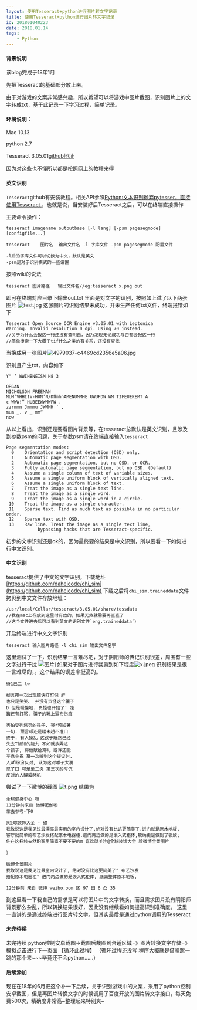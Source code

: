 ```yaml
---
layout: 使用Tesseract+python进行图片转文字记录
title: 使用Tesseract+python进行图片转文字记录
id: 201801040223
date: 2018.01.14
tags:
    - Python
---
```

#### 背景说明

该blog完成于18年1月

先把Tesseract的基础部分放上来。

由于对游戏的文案非常感兴趣，所以希望可以将游戏中图片截图，识别图片上的文字转成txt，基于此记录一下学习过程，简单记录。
#### 环境说明：

Mac 10.13

python 2.7

Tesseract 3.05.01[github地址](https://github.com/tesseract-ocr/tesseract/wiki)

因为对这些也不懂所以都是按照网上的教程来得
#### 英文识别
`Tesseract`github有安装教程。相关API参照[Python:文本识别抛弃pytesser，直接使用Tesseract
](https://www.polarxiong.com/archives/python-pytesser-tesseract.html)，也就是说，当安装好后Tesseract之后，可以在终端直接操作

主要命令操作：
```
tesseract imagename outputbase [-l lang] [-psm pagesegmode] [configfile...]

tesseract    图片名  输出文件名 -l 字库文件 -psm pagesegmode 配置文件

-l后的字库文件可以切换为中文，默认是英文
-psm是对于识别模式的一些设置

```
按照wiki的说法
```
tesseract 图片路径   输出文件名//eg:tesseract x.png out
```
即可在终端对应目录下输出out.txt 里面是对文字的识别，按照如上试了以下两张图片
![test.jpg](http://upload-images.jianshu.io/upload_images/1094385-8fd43d8b9135462e.jpg?imageMogr2/auto-orient/strip%7CimageView2/2/w/1240)
这张图片的识别结果未成功，并未生产任何txt文件，终端报错如下
```
Tesseract Open Source OCR Engine v3.05.01 with Leptonica
Warning. Invalid resolution 0 dpi. Using 70 instead.
//关于为什么会报这一行还没有查明白，因为发现无论成功与否都会报这一行
//简单搜索一下大概于tif什么之类的有关系，还没有查找
```
当换成另一张图片![4979037-c4469cd2356e5a06.jpg](http://upload-images.jianshu.io/upload_images/1094385-4c0919c8b4b2228b.jpg?imageMogr2/auto-orient/strip%7CimageView2/2/w/1240)

识别且产生txt，内容如下
```
Y" ‘ WWIHBNEISM H8 3

ORGAN
NICHOLSON FREEMAN
MUM’VHHIIV-HUN’N/DﬂmhnAMENUMMME UWUFDW WM TIFEUEKEMT A
¢ WWW!“ HUBEEWWMWFW .
zzrmmn Jmmmu JWMHH ‘ ,
mum _. v _ mm“
now

```
从以上看出，识别还是要看图片背景等，在tesseract总默认是英文识别，且涉及到参数psm的问题，关于参数psm请在终端直接输入`tesseract`
```
Page segmentation modes:
  0    Orientation and script detection (OSD) only.
  1    Automatic page segmentation with OSD.
  2    Automatic page segmentation, but no OSD, or OCR.
  3    Fully automatic page segmentation, but no OSD. (Default)
  4    Assume a single column of text of variable sizes.
  5    Assume a single uniform block of vertically aligned text.
  6    Assume a single uniform block of text.
  7    Treat the image as a single text line.
  8    Treat the image as a single word.
  9    Treat the image as a single word in a circle.
 10    Treat the image as a single character.
 11    Sparse text. Find as much text as possible in no particular order.
 12    Sparse text with OSD.
 13    Raw line. Treat the image as a single text line,
			bypassing hacks that are Tesseract-specific.
```
初步的文字识别还是ok的，因为最终要的结果是中文识别，所以要看一下如何进行中文识别。
#### 中文识别
tesseract提供了中文的文字识别，下载地址[https://github.com/daheicode/chi_sim](https://github.com/daheicode/chi_sim)
下载之后将`chi_sim.traineddata`文件拷贝到中文文件存放地址：
```
/usr/local/Cellar/tesseract/3.05.01/share/tessdata
//我在mac上存放到这里时有效的，如果无效就需要再查查了
//这个文件进去后可以看到英文的识别文件`eng.traineddata`）
```
开启终端进行中文文字识别
```
tesseract 输入图片路径 -l chi_sim 输出文件名字
```
这里测试了一下，识别结果一言难尽吧，对于阴阳师的传记识别很差，周围有一些文字进行干扰
![图片j](http://upload-images.jianshu.io/upload_images/1094385-3df4b477c29797e8.jpeg?imageMogr2/auto-orient/strip%7CimageView2/2/w/1240)
如果对于图片进行裁剪到如下程度![x.jpeg](http://upload-images.jianshu.io/upload_images/1094385-ac6362b56cdf2e5e.jpeg?imageMogr2/auto-orient/strip%7CimageView2/2/w/1240)
识别结果是很一言难尽的，。这个结果的误差率挺高的。
```
待1己二 lw

桢言宛一次出现耱诀盯町倪 衅
也只是笑笑、 并没有责怪这个骧子
D 但是幔憧地. 贵怪也开始了' 篷
篝还有打骂. 骥子的靴上遍布伤痕

害怕受列惩罚的孩子. 哭*预知著
一切. 预言却还是耧未趟不准口
终于. 有人操乱 这孜子既然己经
失去T倾知的能九 不如就放弄这
个孩子, 将他献给淹礼 或许还能
平息灾祝 纂一次听到这个提议时.
人4ﬂ纷汾反对, 认为这对璩子太瀵
忍了口 可是巢二炎 第三次的时伉
反对的人罐毅赭叽

```
尝试了一下微博的截图
![t.png](http://upload-images.jianshu.io/upload_images/1094385-b995d45c3ada0e1e.png?imageMogr2/auto-orient/strip%7CimageView2/2/w/1240)
结果为
```
全球健身中心-喧
11分钟前来目 微博淝伽咖
拿去参考-下0

@全球装饰大全 - 甜
我敢说这是我见过最漂亮最实用的室内设计了,绝对没有比这更简美了.迸门就是原木地板,
客厅就简单的布艺沙发搭配原木电器柜.迸门两边做的是嵌入式柜体,牧纳更是做到了极致;
住在这样纯夫然酌冢里简直不要不要的m 喜欢就关注@全球装饰大全 胗微博全景图片

〕

微博全景图片
我敢说这是我见过最室内设计了, 绝对没有比这更简美了° 布艺沙发
搭配原木电器柜° 迸门两边做的是嵌入式柜体, 底面整体原木地板,

12分钟前 来自 微博 weibo.oom 区 97 臼 6 凸 35

```
到这里看一下我自己的需求是可以将图片中的文字转换，而且需求图片没有阴阳师背景那么杂乱，所以转换结果很好，因此没有继续看如何提高识别准确度。
这里一直讲的是通过终端进行图片转文字。但其实最后是通过python调用的Tesseract

#### 未完待续
未完待续
python控制安卓截图=>截图后裁图到合适区域=》图片转换文字存储=》模拟点击进行下一页面  【循环此过程】
（循环过程还没写 程序大概就是借鉴跳一跳的那个来~~~毕竟还不会python……）

#### 后续添加
现在在18年的6月把这个补一下后续，关于识别游戏中的文案，采用了python控制安卓截图，但是再图片转换文字的时候调用了百度开放的图片转文字接口，每天免费500次，精确度非常高~整理起来特别爽~












